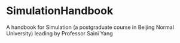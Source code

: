# SimulationHandbook
A handbook for Simulation (a postgraduate course in Beijing Normal University) leading by Professor Saini Yang

